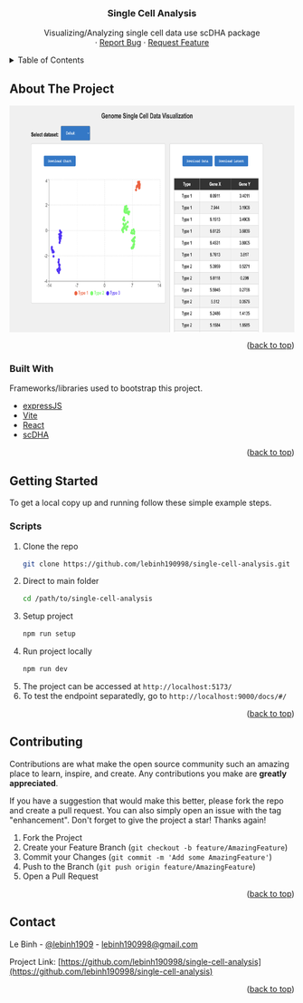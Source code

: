 <div id="top"></div>

<br />
<div align="center">
  <h3 align="center">Single Cell Analysis</h3>

  <p align="center">
    Visualizing/Analyzing single cell data use scDHA package
    <!-- <br />
    <a href="https://github.com/othneildrew/Best-README-Template"><strong>Explore the docs »</strong></a>
    <br /> -->
    <br />
    <!-- <a href="https://visionpaws.vercel.app/">View Demo</a> -->
    ·
    <a href="https://github.com/lebinh190998/single-cell-analysis/issues">Report Bug</a>
    ·
    <a href="https://github.com/lebinh190998/single-cell-analysis">Request Feature</a>
  </p>
</div>



<!-- TABLE OF CONTENTS -->
<details>
  <summary>Table of Contents</summary>
  <ol>
    <li>
      <a href="#about-the-project">About The Project</a>
      <ul>
        <li><a href="#built-with">Built With</a></li>
      </ul>
    </li>
    <li>
      <a href="#getting-started">Getting Started</a>
      <ul>
        <!-- <li><a href="#prerequisites">Prerequisites</a></li> -->
        <li><a href="#scripts">Scripts</a></li>
      </ul>
    </li>
    <li><a href="#usage">Usage</a></li>
    <!-- <li><a href="#roadmap">Roadmap</a></li> -->
    <li><a href="#contributing">Contributing</a></li>
    <!-- <li><a href="#license">License</a></li> -->
    <li><a href="#contact">Contact</a></li>
    <!-- <li><a href="#acknowledgments">Acknowledgments</a></li> -->
  </ol>
</details>



<!-- ABOUT THE PROJECT -->
## About The Project

<a href="https://github.com/lebinh190998/single-cell-analysis">
    <img align="center" src="static/cover.png" alt="Cover Image" width="800" height="400">
</a>

<p align="right">(<a href="#top">back to top</a>)</p>



### Built With

Frameworks/libraries used to bootstrap this project.

* [expressJS](https://expressjs.com/)
* [Vite](https://vitejs.dev/)
* [React](https://react.dev/)
* [scDHA](https://bioinformatics.cse.unr.edu/software/scDHA/)

<p align="right">(<a href="#top">back to top</a>)</p>



<!-- GETTING STARTED -->
## Getting Started

To get a local copy up and running follow these simple example steps.


### Scripts

1. Clone the repo
   ```sh
   git clone https://github.com/lebinh190998/single-cell-analysis.git
   ```
2. Direct to main folder
   ```sh
   cd /path/to/single-cell-analysis 
   ```
3. Setup project
   ```sh
   npm run setup
   ```
4. Run project locally
   ```sh
   npm run dev
   ```
5. The project can be accessed at `http://localhost:5173/`
6. To test the endpoint separatedly, go to `http://localhost:9000/docs/#/`

<p align="right">(<a href="#top">back to top</a>)</p>

<!-- CONTRIBUTING -->
## Contributing

Contributions are what make the open source community such an amazing place to learn, inspire, and create. Any contributions you make are **greatly appreciated**.

If you have a suggestion that would make this better, please fork the repo and create a pull request. You can also simply open an issue with the tag "enhancement".
Don't forget to give the project a star! Thanks again!

1. Fork the Project
2. Create your Feature Branch (`git checkout -b feature/AmazingFeature`)
3. Commit your Changes (`git commit -m 'Add some AmazingFeature'`)
4. Push to the Branch (`git push origin feature/AmazingFeature`)
5. Open a Pull Request

<p align="right">(<a href="#top">back to top</a>)</p>



<!-- LICENSE -->
<!-- ## License

Distributed under the MIT License. See `LICENSE.txt` for more information.

<p align="right">(<a href="#top">back to top</a>)</p> -->



<!-- CONTACT -->
## Contact

Le Binh - [@lebinh1909](https://www.linkedin.com/in/binhle19/) - lebinh190998@gmail.com

Project Link: [https://github.com/lebinh190998/single-cell-analysis](https://github.com/lebinh190998/single-cell-analysis)

<!-- Production: [https://visionpaws.vercel.app](https://visionpaws.vercel.app/) -->
<p align="right">(<a href="#top">back to top</a>)</p>